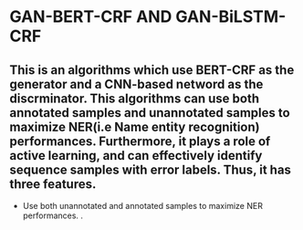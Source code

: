 # GAN-BERT-CRF AND GAN-BiLSTM-CRF
## This is an algorithms which use BERT-CRF as the generator and a CNN-based netword as the discrminator. This algorithms can use both annotated samples and unannotated samples to maximize NER(i.e Name entity recognition) performances. Furthermore, it plays a role of active learning, and can effectively identify sequence samples with error labels. Thus, it has three features.
* Use both unannotated and annotated samples to maximize NER performances.
.
